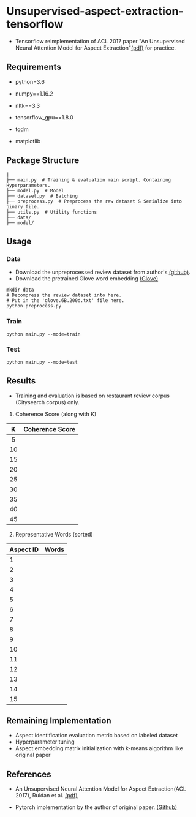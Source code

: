 # Unsupervised-aspect-extraction-tensorflow
- Tensorflow reimplementation of ACL 2017 paper "An Unsupervised Neural Attention Model for Aspect Extraction"[(pdf)](http://aclweb.org/anthology/P/P17/P17-1036.pdf)  for practice.



## Requirements

- python=3.6

- numpy==1.16.2

- nltk==3.3

- tensorflow_gpu==1.8.0

- tqdm

- matplotlib

  

## Package Structure

```
|
├── main.py  # Training & evaluation main script. Containing Hyperparameters.
├── model.py  # Model
├── dataset.py  # Batching
├── preprocess.py  # Preprocess the raw dataset & Serialize into binary file.
├── utils.py  # Utility functions
├── data/
├── model/
```



## Usage

### Data

- Download the unpreprocessed review dataset from author's [(github)](<https://github.com/ruidan/Unsupervised-Aspect-Extraction>).
- Download the pretrained Glove word embedding [(Glove)](<https://nlp.stanford.edu/projects/glove/>)

```
mkdir data
# Decompress the review dataset into here.
# Put in the 'glove.6B.200d.txt' file here.
python preprocess.py
```

### Train

```
python main.py --mode=train
```

### Test

```
python main.py --mode=test
```



## Results 

- Training and evaluation is based on restaurant review corpus (Citysearch corpus) only.

1) Coherence Score (along with K)

|  K   | Coherence Score |
| :--: | :-------------: |
|  5   |                 |
|  10  |                 |
|  15  |                 |
|  20  |                 |
|  25  |                 |
|  30  |                 |
|  35  |                 |
|  40  |                 |
|  45  |                 |

2) Representative Words (sorted)

| Aspect ID |   Words   |
| --------- | ---- |
| 1         |      |
| 2         |      |
| 3         |      |
| 4         |      |
| 5         |      |
| 6         |      |
| 7         |      |
| 8         |      |
| 9         |      |
| 10        |      |
| 11        |      |
| 12        |      |
| 13        |      |
| 14        |      |
| 15        |      |



## Remaining Implementation

- Aspect identification evaluation metric based on labeled dataset
- Hyperparameter tuning
- Aspect embedding matrix initialization with k-means algorithm like original paper



## References

- An Unsupervised Neural Attention Model for Aspect Extraction(ACL 2017), Ruidan et al. [(pdf)](http://aclweb.org/anthology/P/P17/P17-1036.pdf)

- Pytorch implementation by the author of original paper. [(Github)](<https://github.com/ruidan/Unsupervised-Aspect-Extraction>)
